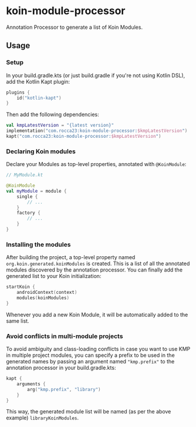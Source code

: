 # koin-module-processor
Annotation Processor to generate a list of Koin Modules.

## Usage

### Setup
In your build.gradle.kts (or just build.gradle if you're not using Kotlin DSL), add the Kotlin Kapt plugin:
```kotlin
plugins {
    id("kotlin-kapt")
}
```

Then add the following dependencies:
```kotlin
val kmpLatestVersion = "{latest version}"
implementation("com.rocca23:koin-module-processor:$kmpLatestVersion")
kapt("com.rocca23:koin-module-processor:$kmpLatestVersion")
```

### Declaring Koin modules
Declare your Modules as top-level properties, annotated with `@KoinModule`:
```kotlin
// MyModule.kt

@KoinModule
val myModule = module {
    single {
        // ...
    }
    factory {
        // ...
    }
}
```

### Installing the modules
After building the project, a top-level property named `org.koin.generated.koinModules` is created.
This is a list of all the annotated modules discovered by the annotation processor. 
You can finally add the generated list to your Koin initialization:
```kotlin
startKoin {
    androidContext(context)
    modules(koinModules)
}
```
Whenever you add a new Koin Module, it will be automatically added to the same list.

### Avoid conflicts in multi-module projects
To avoid ambiguity and class-loading conflicts in case you want to use KMP in multiple project modules, you can specify a prefix
to be used in the generated names by passing an argument named `"kmp.prefix"` to the
annotation processor in your build.gradle.kts:
```kotlin
kapt {
    arguments {
        arg("kmp.prefix", "library")
    }
}
```
This way, the generated module list will be named (as per the above example) `libraryKoinModules`.